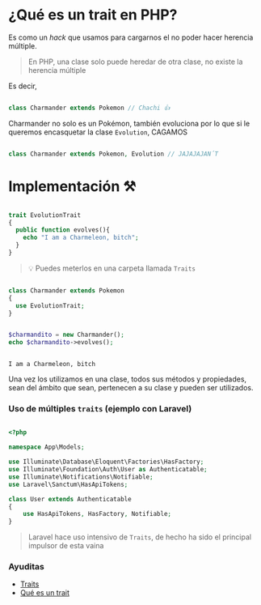 

# ¿Qué es un trait en PHP?

Es como un _hack_ que usamos para cargarnos el no poder hacer herencia múltiple.

> En PHP, una clase solo puede heredar de otra clase, no existe la herencia múltiple

Es decir, 

```php

class Charmander extends Pokemon // Chachi 👍

```

Charmander no solo es un Pokémon, también evoluciona por lo que si le queremos encasquetar la clase `Evolution`, CAGAMOS

```php

class Charmander extends Pokemon, Evolution // JAJAJAJAN´T

```

# Implementación ⚒️

```php

trait EvolutionTrait
{
  public function evolves(){
  	echo "I am a Charmeleon, bitch";
  }
}

```
> 💡 Puedes meterlos en una carpeta llamada `Traits`

```php

class Charmander extends Pokemon
{
  use EvolutionTrait;
}

```

```php

$charmandito = new Charmander();
echo $charmandito->evolves(); 

```

```plaintext

I am a Charmeleon, bitch

```

Una vez los utilizamos en una clase, todos sus métodos y propiedades, sean del ámbito que sean, pertenecen a su clase y pueden ser utilizados.

### Uso de múltiples `traits` (ejemplo con Laravel)

```php

<?php

namespace App\Models;

use Illuminate\Database\Eloquent\Factories\HasFactory;
use Illuminate\Foundation\Auth\User as Authenticatable;
use Illuminate\Notifications\Notifiable;
use Laravel\Sanctum\HasApiTokens;

class User extends Authenticatable
{
    use HasApiTokens, HasFactory, Notifiable;
}

```

> Laravel hace uso intensivo de `Traits`, de hecho ha sido el principal impulsor de esta vaina


### Ayuditas

- [Traits](https://www.cursosdesarrolloweb.es/blog/traits-php)
- [Qué es un trait](https://phpsensei.es/que-es-un-trait-en-php/)

